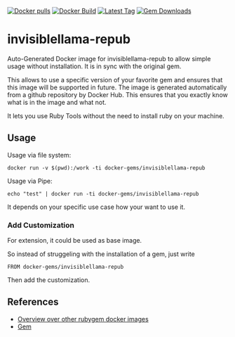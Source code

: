 [![Docker pulls](https://img.shields.io/docker/pulls/rubygem/invisiblellama-repub.svg)](https://hub.docker.com/r/rubygem/invisiblellama-repub/)
[![Docker Build](https://img.shields.io/docker/automated/rubygem/invisiblellama-repub.svg)](https://hub.docker.com/r/rubygem/invisiblellama-repub/)
[![Latest Tag](https://img.shields.io/github/tag/docker-rubygem/invisiblellama-repub.svg)](https://hub.docker.com/r/rubygem/invisiblellama-repub/)
[![Gem Downloads](https://img.shields.io/gem/dt/invisiblellama-repub.svg)](https://rubygems.org/gems/invisiblellama-repub/)
# invisiblellama-repub

Auto-Generated Docker image for invisiblellama-repub to allow simple usage without installation.
It is in sync with the original gem.

This allows to use a specific version of your favorite gem and ensures that this image will be supported in future.
The image is generated automatically from a github repository by Docker Hub.
This ensures that you exactly know what is in the image and what not.

It lets you use Ruby Tools without the need to install ruby on your machine.

## Usage

Usage via file system:

`docker run -v $(pwd):/work -ti docker-gems/invisiblellama-repub`

Usage via Pipe:

`echo "test" | docker run -ti docker-gems/invisiblellama-repub`

It depends on your specific use case how your want to use it.

### Add Customization

For extension, it could be used as base image.

So instead of struggeling with the installation of a gem, just write

`FROM docker-gems/invisiblellama-repub`

Then add the customization.

## References

 - [Overview over other rubygem docker images](https://github.com/thinkbot/docker-rubygem)
 - [Gem](https://rubygems.org/gems/invisiblellama-repub/)
